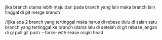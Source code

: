 jika branch utama lebih maju dari pada branch yang lain maka branch lain tinggal di
git merge branch


//jika ada 2 branch yang tertinggal maka harus di rebase dulu di salah satu branch yang tertinggal ke branch utama
lalu di setelah di git rebase jangan di gi pull
git push --force-with-lease origin head